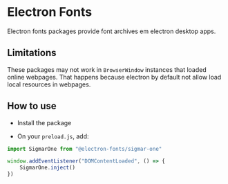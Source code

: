 # Electron Fonts

Electron fonts packages provide font archives em electron desktop apps.

## Limitations

These packages may not work in `BrowserWindow` instances that loaded online webpages. That happens because electron by default not allow load local resources in webpages.

## How to use

* Install the package

* On your `preload.js`, add:

```ts
import SigmarOne from "@electron-fonts/sigmar-one"

window.addEventListener("DOMContentLoaded", () => {
    SigmarOne.inject()
})
```